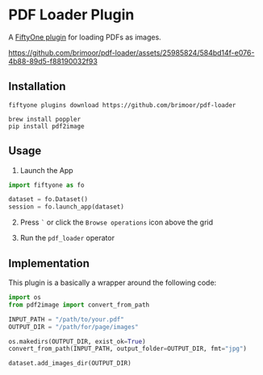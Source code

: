 # PDF Loader Plugin

A [FiftyOne plugin](https://docs.voxel51.com/plugins/index.html) for loading
PDFs as images.

https://github.com/brimoor/pdf-loader/assets/25985824/584bd14f-e076-4b88-89d5-f88190032f93

## Installation

```shell
fiftyone plugins download https://github.com/brimoor/pdf-loader

brew install poppler
pip install pdf2image
```

## Usage

1. Launch the App

```py
import fiftyone as fo

dataset = fo.Dataset()
session = fo.launch_app(dataset)
```

2.  Press `` ` `` or click the `Browse operations` icon above the grid

3.  Run the `pdf_loader` operator

## Implementation

This plugin is a basically a wrapper around the following code:

```py
import os
from pdf2image import convert_from_path

INPUT_PATH = "/path/to/your.pdf"
OUTPUT_DIR = "/path/for/page/images"

os.makedirs(OUTPUT_DIR, exist_ok=True)
convert_from_path(INPUT_PATH, output_folder=OUTPUT_DIR, fmt="jpg")

dataset.add_images_dir(OUTPUT_DIR)
```
